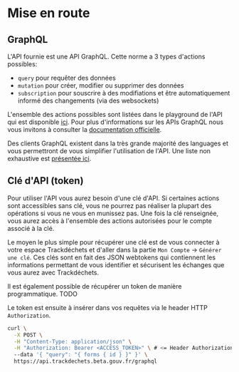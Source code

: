# Mise en route

## GraphQL

L'API fournie est une API GraphQL. Cette norme a 3 types d'actions possibles:

- `query` pour requêter des données
- `mutation` pour créer, modifier ou supprimer des données
- `subscription` pour souscrire à des modifiations et être automatiquement informé des changements (via des websockets)

L'ensemble des actions possibles sont listées dans le playground de l'API qui est disponible [ici](https://api.trackdechets.beta.gouv.fr/). Pour plus d'informations sur les APIs GraphQL nous vous invitons à consulter la [documentation officielle](https://graphql.org/).

Des clients GraphQL existent dans la très grande majorité des languages et vous permettront de vous simplifier l'utilisation de l'API. Une liste non exhaustive est [présentée ici](https://graphql.org/code/).

## Clé d'API (token)

Pour utiliser l'API vous aurez besoin d'une clé d'API. Si certaines actions sont accessibles sans clé, vous ne pourrez pas réaliser la plupart des opérations si vous ne vous en munissez pas. Une fois la clé renseignée, vous aurez accès à l'ensemble des actions autorisées pour le compte associé à la clé.

Le moyen le plus simple pour récupérer une clé est de vous connecter à votre espace Trackdéchets et d'aller dans la partie `Mon Compte` -> `Générer une clé`. Ces clés sont en fait des JSON webtokens qui contiennent les informations permettant de vous identifier et sécurisent les échanges que vous aurez avec Trackdéchets.

Il est également possible de récupérer un token de manière programmatique. TODO

Le token est ensuite à insérer dans vos requêtes via le header HTTP `Authorization`.

```bash
curl \
  -X POST \
  -H "Content-Type: application/json" \
  -H "Authorization: Bearer <ACCESS_TOKEN>" \ # <= Header Authorization
  --data '{ "query": "{ forms { id } }" }' \
  https://api.trackdechets.beta.gouv.fr/graphql
```

